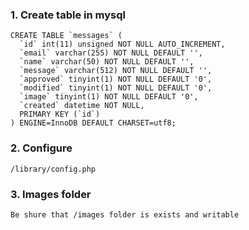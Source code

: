 
### 1. Create table in mysql
```
CREATE TABLE `messages` (
  `id` int(11) unsigned NOT NULL AUTO_INCREMENT,
  `email` varchar(255) NOT NULL DEFAULT '',
  `name` varchar(50) NOT NULL DEFAULT '',
  `message` varchar(512) NOT NULL DEFAULT '',
  `approved` tinyint(1) NOT NULL DEFAULT '0',
  `modified` tinyint(1) NOT NULL DEFAULT '0',
  `image` tinyint(1) NOT NULL DEFAULT '0',
  `created` datetime NOT NULL,
  PRIMARY KEY (`id`)
) ENGINE=InnoDB DEFAULT CHARSET=utf8;
```

### 2. Configure
```
/library/config.php
```

### 3. Images folder
```
Be shure that /images folder is exists and writable
```